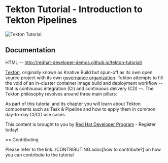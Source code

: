 # Tekton Tutorial - Introduction to Tekton Pipelines

![Tekton Tutorial](https://github.com/redhat-developer-demos/tekton-tutorial/workflows/Tekton%20Tutorial/badge.svg)

## Documentation

HTML -- http://redhat-developer-demos.github.io/tekton-tutorial/

[Tekton](https://github.com/tektoncd/pipeline), originally known as Knative Build but spun-off as its own open source project with its own [governance organization](https://cd.foundation/). Tekton attempts to fill the void of an in-cluster container image build and deployment workflow -- that is continuous integration (CI) and continuous delivery (CD) --. The Tekton philosophy revolves around three main pillars:

As part of this tutorial and its chapter you will learn about Tekton components such as Task & Pipeline and how to apply them in common day-to-day CI/CD use cases.

This content is brought to you by [Red Hat Developer Program](http://developers.redhat.com) - Register today!

== Contributing

Please refer to the link:./CONTRIBUTING.adoc[how to contribute?] on how you can contribute to the tutorial
